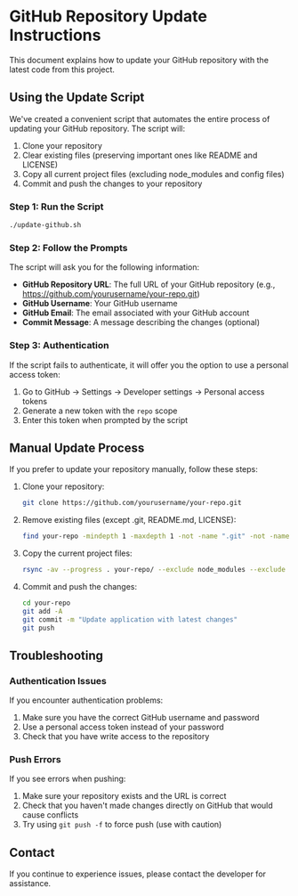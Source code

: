 # GitHub Repository Update Instructions

This document explains how to update your GitHub repository with the latest code from this project.

## Using the Update Script

We've created a convenient script that automates the entire process of updating your GitHub repository. The script will:

1. Clone your repository
2. Clear existing files (preserving important ones like README and LICENSE)
3. Copy all current project files (excluding node_modules and config files)
4. Commit and push the changes to your repository

### Step 1: Run the Script

```bash
./update-github.sh
```

### Step 2: Follow the Prompts

The script will ask you for the following information:

- **GitHub Repository URL**: The full URL of your GitHub repository (e.g., https://github.com/yourusername/your-repo.git)
- **GitHub Username**: Your GitHub username
- **GitHub Email**: The email associated with your GitHub account
- **Commit Message**: A message describing the changes (optional)

### Step 3: Authentication

If the script fails to authenticate, it will offer you the option to use a personal access token:

1. Go to GitHub → Settings → Developer settings → Personal access tokens
2. Generate a new token with the `repo` scope
3. Enter this token when prompted by the script

## Manual Update Process

If you prefer to update your repository manually, follow these steps:

1. Clone your repository:
   ```bash
   git clone https://github.com/yourusername/your-repo.git
   ```

2. Remove existing files (except .git, README.md, LICENSE):
   ```bash
   find your-repo -mindepth 1 -maxdepth 1 -not -name ".git" -not -name "README.md" -not -name "LICENSE" -exec rm -rf {} \;
   ```

3. Copy the current project files:
   ```bash
   rsync -av --progress . your-repo/ --exclude node_modules --exclude .git --exclude .env --exclude ".*"
   ```

4. Commit and push the changes:
   ```bash
   cd your-repo
   git add -A
   git commit -m "Update application with latest changes"
   git push
   ```

## Troubleshooting

### Authentication Issues

If you encounter authentication problems:

1. Make sure you have the correct GitHub username and password
2. Use a personal access token instead of your password
3. Check that you have write access to the repository

### Push Errors

If you see errors when pushing:

1. Make sure your repository exists and the URL is correct
2. Check that you haven't made changes directly on GitHub that would cause conflicts
3. Try using `git push -f` to force push (use with caution)

## Contact

If you continue to experience issues, please contact the developer for assistance.